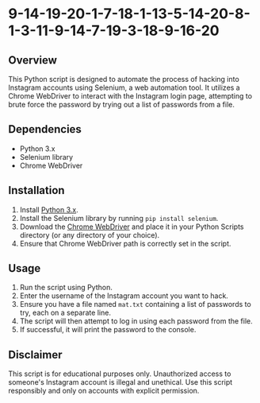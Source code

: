 # 9-14-19-20-1-7-18-1-13-5-14-20-8-1-3-11-9-14-7-19-3-18-9-16-20

## Overview

This Python script is designed to automate the process of hacking into Instagram accounts using Selenium, a web automation tool. It utilizes a Chrome WebDriver to interact with the Instagram login page, attempting to brute force the password by trying out a list of passwords from a file.

## Dependencies

- Python 3.x
- Selenium library
- Chrome WebDriver

## Installation

1. Install [Python 3.x](https://www.python.org/downloads/).
2. Install the Selenium library by running `pip install selenium`.
3. Download the [Chrome WebDriver](https://sites.google.com/a/chromium.org/chromedriver/downloads) and place it in your Python Scripts directory (or any directory of your choice).
4. Ensure that Chrome WebDriver path is correctly set in the script.

## Usage

1. Run the script using Python.
2. Enter the username of the Instagram account you want to hack.
3. Ensure you have a file named `mat.txt` containing a list of passwords to try, each on a separate line.
4. The script will then attempt to log in using each password from the file.
5. If successful, it will print the password to the console.

## Disclaimer

This script is for educational purposes only. Unauthorized access to someone's Instagram account is illegal and unethical. Use this script responsibly and only on accounts with explicit permission.
